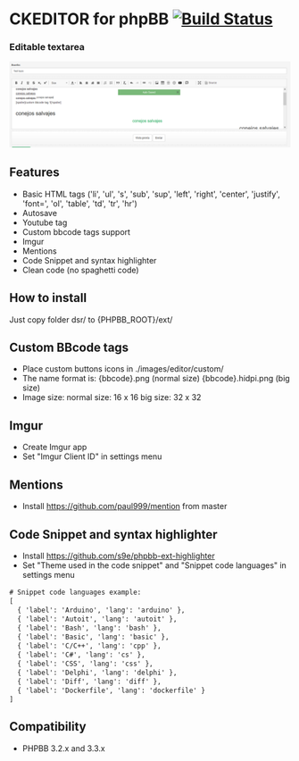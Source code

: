 # CKEDITOR for phpBB [![Build Status](https://travis-ci.org/xchwarze/ckeditor-phpbb.svg?branch=master)](https://travis-ci.org/xchwarze/ckeditor-phpbb)

### Editable textarea
![Example of editor](docs/example.png)

## Features
* Basic HTML tags ('li', 'ul', 's', 'sub', 'sup', 'left', 'right', 'center', 'justify', 'font=', 'ol', 'table', 'td', 'tr', 'hr')
* Autosave
* Youtube tag
* Custom bbcode tags support
* Imgur
* Mentions
* Code Snippet and syntax highlighter
* Clean code (no spaghetti code)

## How to install
Just copy folder dsr/ to {PHPBB_ROOT}/ext/

## Custom BBcode tags
* Place custom buttons icons in ./images/editor/custom/
* The name format is:
	{bbcode}.png (normal size)
	{bbcode}.hidpi.png (big size)
* Image size:
	normal size: 16 x 16
	big size: 32 x 32

## Imgur
* Create Imgur app
* Set "Imgur Client ID" in settings menu

## Mentions
* Install https://github.com/paul999/mention from master

## Code Snippet and syntax highlighter
* Install https://github.com/s9e/phpbb-ext-highlighter
* Set "Theme used in the code snippet" and "Snippet code languages" in settings menu

```
# Snippet code languages example:
[
  { 'label': 'Arduino', 'lang': 'arduino' },
  { 'label': 'Autoit', 'lang': 'autoit' },
  { 'label': 'Bash', 'lang': 'bash' },
  { 'label': 'Basic', 'lang': 'basic' },
  { 'label': 'C/C++', 'lang': 'cpp' },
  { 'label': 'C#', 'lang': 'cs' },
  { 'label': 'CSS', 'lang': 'css' },
  { 'label': 'Delphi', 'lang': 'delphi' },
  { 'label': 'Diff', 'lang': 'diff' },
  { 'label': 'Dockerfile', 'lang': 'dockerfile' }
]
```

## Compatibility ##
* PHPBB 3.2.x and 3.3.x
